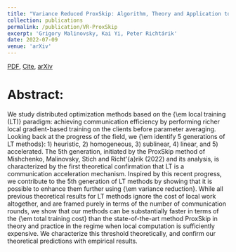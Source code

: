 ```yaml
---
title: "Variance Reduced ProxSkip: Algorithm, Theory and Application to Federated Learning"
collection: publications
permalink: /publication/VR-ProxSkip
excerpt: 'Grigory Malinovsky, Kai Yi, Peter Richtárik'
date: 2022-07-09 
venue: 'arXiv'
---
```

[PDF](https://arxiv.org/pdf/2207.04338.pdf), [Cite](https://grigory-malinovsky.github.io/files/two-stepsizes.txt), [arXiv](https://arxiv.org/abs/2207.04338) 


Abstract:
======
We study distributed optimization methods based on the {\em local training (LT)} paradigm: achieving communication efficiency by performing richer local gradient-based training on the clients before parameter averaging. Looking back at the progress of the field, we {\em identify 5 generations of LT methods}: 1) heuristic, 2) homogeneous, 3) sublinear, 4) linear, and 5) accelerated. The 5th generation, initiated by the ProxSkip method of Mishchenko, Malinovsky, Stich and Richt\'{a}rik (2022) and its analysis, is characterized by the first theoretical confirmation that LT is a communication acceleration mechanism. Inspired by this recent progress, we contribute to the 5th generation of LT methods by showing that it is possible to enhance them further using {\em variance reduction}. While all previous theoretical results for LT methods ignore the cost of local work altogether, and are framed purely in terms of the number of communication rounds, we show that our methods can be substantially faster in terms of the {\em total training cost} than the state-of-the-art method ProxSkip in theory and practice in the regime when local computation is sufficiently expensive. We characterize this threshold theoretically, and confirm our theoretical predictions with empirical results.
